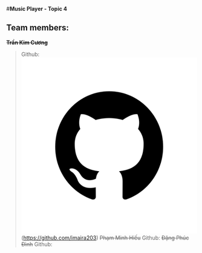 #**Music Player - Topic 4**
## Team members:
~~__Trần Kim Cương__~~
> Github: ![Github](/src/git.png)(https://github.com/imaira203)
~~Phạm Minh Hiếu~~
> Github:
~~Đặng Phúc Đình~~
> Github:
